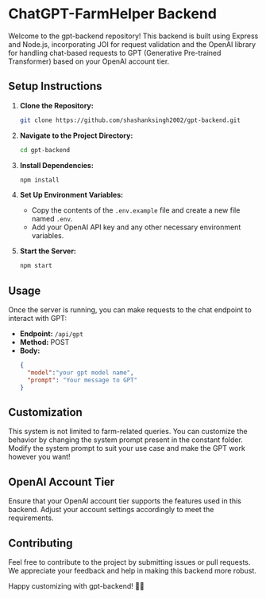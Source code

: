 # ChatGPT-FarmHelper Backend

Welcome to the gpt-backend repository! This backend is built using Express and Node.js, incorporating JOI for request validation and the OpenAI library for handling chat-based requests to GPT (Generative Pre-trained Transformer) based on your OpenAI account tier.

## Setup Instructions

1. **Clone the Repository:**
    ```bash
    git clone https://github.com/shashanksingh2002/gpt-backend.git
    ```

2. **Navigate to the Project Directory:**
    ```bash
    cd gpt-backend
    ```

3. **Install Dependencies:**
    ```bash
    npm install
    ```

4. **Set Up Environment Variables:**
    - Copy the contents of the `.env.example` file and create a new file named `.env`.
    - Add your OpenAI API key and any other necessary environment variables.

5. **Start the Server:**
    ```bash
    npm start
    ```

## Usage

Once the server is running, you can make requests to the chat endpoint to interact with GPT:

- **Endpoint:** `/api/gpt`
- **Method:** POST
- **Body:**
  ```json
  {
    "model":"your gpt model name",
    "prompt": "Your message to GPT"
  }

## Customization

This system is not limited to farm-related queries. You can customize the behavior by changing the system prompt present in the constant folder. Modify the system prompt to suit your use case and make the GPT work however you want!

## OpenAI Account Tier

Ensure that your OpenAI account tier supports the features used in this backend. Adjust your account settings accordingly to meet the requirements.

## Contributing

Feel free to contribute to the project by submitting issues or pull requests. We appreciate your feedback and help in making this backend more robust.

Happy customizing with gpt-backend! 🤖🌐
